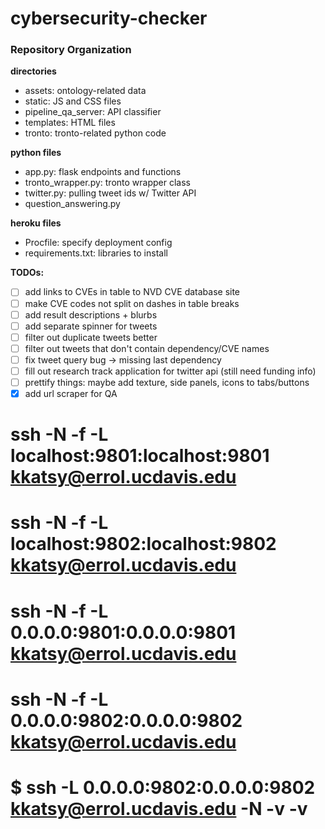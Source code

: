 # cybersecurity-checker


### Repository Organization
**directories**
- assets: ontology-related data
- static: JS and CSS files
- pipeline_qa_server: API classifier
- templates: HTML files
- tronto: tronto-related python code

**python files**
- app.py: flask endpoints and functions
- tronto_wrapper.py: tronto wrapper class
- twitter.py: pulling tweet ids w/ Twitter API
- question_answering.py

**heroku files**
- Procfile: specify deployment config
- requirements.txt: libraries to install

**TODOs:**
- [ ] add links to CVEs in table to NVD CVE database site
- [ ] make CVE codes not split on dashes in table breaks
- [ ] add result descriptions + blurbs
- [ ] add separate spinner for tweets
- [ ] filter out duplicate tweets better
- [ ] filter out tweets that don't contain dependency/CVE names
- [ ] fix tweet query bug -> missing last dependency
- [ ] fill out research track application for twitter api (still need funding info)
- [ ] prettify things: maybe add texture, side panels, icons to tabs/buttons
- [x] add url scraper for QA

# ssh -N -f -L localhost:9801:localhost:9801 kkatsy@errol.ucdavis.edu
# ssh -N -f -L localhost:9802:localhost:9802 kkatsy@errol.ucdavis.edu

# ssh -N -f -L 0.0.0.0:9801:0.0.0.0:9801 kkatsy@errol.ucdavis.edu
# ssh -N -f -L 0.0.0.0:9802:0.0.0.0:9802 kkatsy@errol.ucdavis.edu

# $ ssh -L 0.0.0.0:9802:0.0.0.0:9802 kkatsy@errol.ucdavis.edu -N -v -v
